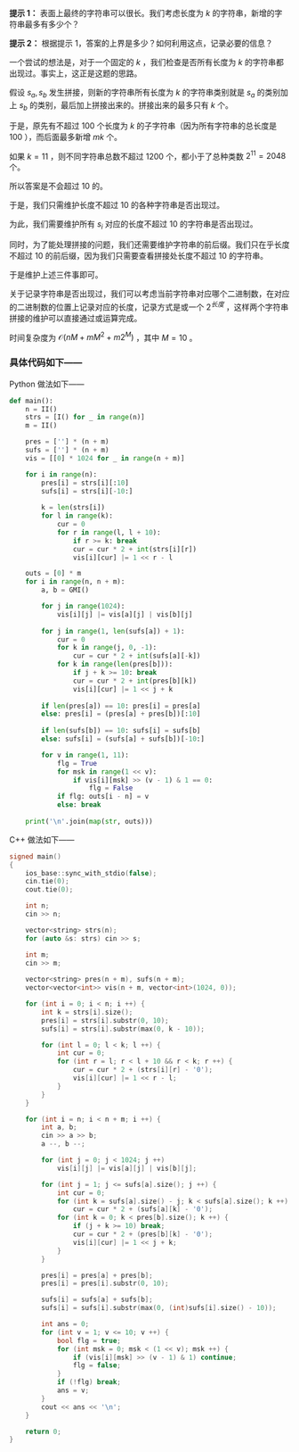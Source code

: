 **提示 1：** 表面上最终的字符串可以很长。我们考虑长度为 $k$ 的字符串，新增的字符串最多有多少个？

**提示 2：** 根据提示 1，答案的上界是多少？如何利用这点，记录必要的信息？

一个尝试的想法是，对于一个固定的 $k$ ，我们检查是否所有长度为 $k$ 的字符串都出现过。事实上，这正是这题的思路。

假设 $s_a, s_b$ 发生拼接，则新的字符串所有长度为 $k$ 的字符串类别就是 $s_a$ 的类别加上 $s_b$ 的类别，最后加上拼接出来的。拼接出来的最多只有 $k$ 个。

于是，原先有不超过 $100$ 个长度为 $k$ 的子字符串（因为所有字符串的总长度是 $100$ ），而后面最多新增 $mk$ 个。

如果 $k=11$ ，则不同字符串总数不超过 $1200$ 个，都小于了总种类数 $2^11=2048$ 个。

所以答案是不会超过 $10$ 的。

于是，我们只需维护长度不超过 $10$ 的各种字符串是否出现过。

为此，我们需要维护所有 $s_i$ 对应的长度不超过 $10$ 的字符串是否出现过。

同时，为了能处理拼接的问题，我们还需要维护字符串的前后缀。我们只在乎长度不超过 $10$ 的前后缀，因为我们只需要查看拼接处长度不超过 $10$ 的字符串。

于是维护上述三件事即可。

关于记录字符串是否出现过，我们可以考虑当前字符串对应哪个二进制数，在对应的二进制数的位置上记录对应的长度，记录方式是或一个 $2^{长度}$ ，这样两个字符串拼接的维护可以直接通过或运算完成。

时间复杂度为 $\mathcal{O}(nM+mM^2+m2^M)$ ，其中 $M=10$ 。

### 具体代码如下——

Python 做法如下——

```Python []
def main():
    n = II()
    strs = [I() for _ in range(n)]
    m = II()

    pres = [''] * (n + m)
    sufs = [''] * (n + m)
    vis = [[0] * 1024 for _ in range(n + m)]

    for i in range(n):
        pres[i] = strs[i][:10]
        sufs[i] = strs[i][-10:]
        
        k = len(strs[i])
        for l in range(k):
            cur = 0
            for r in range(l, l + 10):
                if r >= k: break
                cur = cur * 2 + int(strs[i][r])
                vis[i][cur] |= 1 << r - l

    outs = [0] * m
    for i in range(n, n + m):
        a, b = GMI()

        for j in range(1024):
            vis[i][j] |= vis[a][j] | vis[b][j]
        
        for j in range(1, len(sufs[a]) + 1):
            cur = 0
            for k in range(j, 0, -1):
                cur = cur * 2 + int(sufs[a][-k])
            for k in range(len(pres[b])):
                if j + k >= 10: break
                cur = cur * 2 + int(pres[b][k])
                vis[i][cur] |= 1 << j + k
        
        if len(pres[a]) == 10: pres[i] = pres[a]
        else: pres[i] = (pres[a] + pres[b])[:10]
        
        if len(sufs[b]) == 10: sufs[i] = sufs[b]
        else: sufs[i] = (sufs[a] + sufs[b])[-10:]

        for v in range(1, 11):
            flg = True
            for msk in range(1 << v):
                if vis[i][msk] >> (v - 1) & 1 == 0:
                    flg = False
            if flg: outs[i - n] = v
            else: break
        
    print('\n'.join(map(str, outs)))
```

C++ 做法如下——

```cpp []
signed main()
{
    ios_base::sync_with_stdio(false);
    cin.tie(0);
    cout.tie(0);

    int n;
    cin >> n;

    vector<string> strs(n);
    for (auto &s: strs) cin >> s;

    int m;
    cin >> m;
    
    vector<string> pres(n + m), sufs(n + m);
    vector<vector<int>> vis(n + m, vector<int>(1024, 0));

    for (int i = 0; i < n; i ++) {
        int k = strs[i].size();
        pres[i] = strs[i].substr(0, 10);
        sufs[i] = strs[i].substr(max(0, k - 10));

        for (int l = 0; l < k; l ++) {
            int cur = 0;
            for (int r = l; r < l + 10 && r < k; r ++) {
                cur = cur * 2 + (strs[i][r] - '0');
                vis[i][cur] |= 1 << r - l;
            }
        }
    }

    for (int i = n; i < n + m; i ++) {
        int a, b;
        cin >> a >> b;
        a --, b --;

        for (int j = 0; j < 1024; j ++)
            vis[i][j] |= vis[a][j] | vis[b][j];

        for (int j = 1; j <= sufs[a].size(); j ++) {
            int cur = 0;
            for (int k = sufs[a].size() - j; k < sufs[a].size(); k ++)
                cur = cur * 2 + (sufs[a][k] - '0');
            for (int k = 0; k < pres[b].size(); k ++) {
                if (j + k >= 10) break;
                cur = cur * 2 + (pres[b][k] - '0');
                vis[i][cur] |= 1 << j + k;
            }
        }

        pres[i] = pres[a] + pres[b];
        pres[i] = pres[i].substr(0, 10);

        sufs[i] = sufs[a] + sufs[b];
        sufs[i] = sufs[i].substr(max(0, (int)sufs[i].size() - 10));

        int ans = 0;
        for (int v = 1; v <= 10; v ++) {
            bool flg = true;
            for (int msk = 0; msk < (1 << v); msk ++) {
                if (vis[i][msk] >> (v - 1) & 1) continue;
                flg = false;
            }
            if (!flg) break; 
            ans = v;
        }
        cout << ans << '\n';
    }

    return 0;
}
```